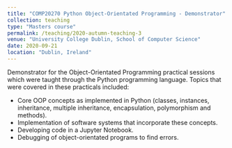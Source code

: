 ```yaml
---
title: "COMP20270 Python Object-Orientated Programming - Demonstrator"
collection: teaching
type: "Masters course"
permalink: /teaching/2020-autumn-teaching-3
venue: "University College Dublin, School of Computer Science"
date: 2020-09-21
location: "Dublin, Ireland"
---
```


Demonstrator for the Object-Orientated Programming practical sessions which were taught through the Python programming language.
Topics that were covered in these practicals included:

* Core OOP concepts as implemented in Python (classes, instances, inheritance, multiple inheritance, encapsulation, 
  polymorphism and methods).
* Implementation of software systems that incorporate these concepts.
* Developing code in a Jupyter Notebook.
* Debugging of object-orientated programs to find errors.
